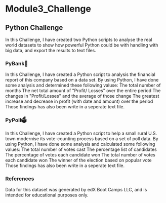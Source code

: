 # Module3_Challenge
## Python Challenge
In this Challenge, I have created two Python scripts to analyse the real world datasets to show how powerful Python could be with handling with big data, and export the results to text files.
### PyBank🏦
In this Challenge, I have created a Python script to analysis the financial report of this company based on a data set. By using Python, I have done some analysis and determined these following valuse:
    The total number of months
    The net total amount of "Profit/ Losses" over the entire period
    The changes in "Profit/Losses" and the average of those change
    The greatest increase and decrease in profit (with date and amount) over the period
Those findings has also been write in a seperate text file.
### PyPoll🗳️
In this Challenge, I have created a Python script to help a small rural U.S. town modernise its vote-counting process based on a set of poll data. By using Python, I have done some analysis and calculated some following values:
    The total number of votes cast
    The percentage list of candidates 
    The percentage of votes each candidate won
    The total number of votes each candidate won
    The winner of the election based on popular vote
Those findings has also been write in a seperate text file.
### References
Data for this dataset was generated by edX Boot Camps LLC, and is intended for educational purposes only.